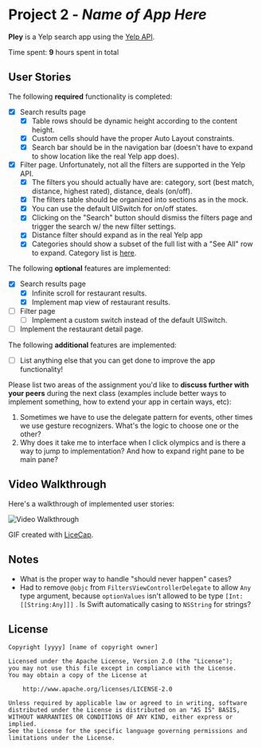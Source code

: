 # Project 2 - *Name of App Here*

**Pley** is a Yelp search app using the [Yelp API](http://www.yelp.com/developers/documentation/v2/search_api).

Time spent: **9** hours spent in total

## User Stories

The following **required** functionality is completed:

- [X] Search results page
   - [X] Table rows should be dynamic height according to the content height.
   - [X] Custom cells should have the proper Auto Layout constraints.
   - [X] Search bar should be in the navigation bar (doesn't have to expand to show location like the real Yelp app does).
- [X] Filter page. Unfortunately, not all the filters are supported in the Yelp API.
   - [X] The filters you should actually have are: category, sort (best match, distance, highest rated), distance, deals (on/off).
   - [X] The filters table should be organized into sections as in the mock.
   - [X] You can use the default UISwitch for on/off states.
   - [X] Clicking on the "Search" button should dismiss the filters page and trigger the search w/ the new filter settings.
   - [X] Distance filter should expand as in the real Yelp app
   - [X] Categories should show a subset of the full list with a "See All" row to expand. Category list is [here](http://www.yelp.com/developers/documentation/category_list).

The following **optional** features are implemented:

- [X] Search results page
   - [X] Infinite scroll for restaurant results.
   - [X] Implement map view of restaurant results.
- [ ] Filter page
   - [ ] Implement a custom switch instead of the default UISwitch.
- [ ] Implement the restaurant detail page.

The following **additional** features are implemented:

- [ ] List anything else that you can get done to improve the app functionality!

Please list two areas of the assignment you'd like to **discuss further with your peers** during the next class (examples include better ways to implement something, how to extend your app in certain ways, etc):

1. Sometimes we have to use the delegate pattern for events, other times we use gesture recognizers. What's the logic to choose one or the other?
2. Why does it take me to interface when I click olympics and is there a way to jump to implementation? And how to expand right pane to be main pane?

## Video Walkthrough

Here's a walkthrough of implemented user stories:

<img src='http://i.imgur.com/link/to/your/gif/file.gif' title='Video Walkthrough' width='' alt='Video Walkthrough' />

GIF created with [LiceCap](http://www.cockos.com/licecap/).

## Notes

- What is the proper way to handle "should never happen" cases?
- Had to remove `@objc` from `FiltersViewControllerDelegate` to allow `Any` type argument, 
  because `optionValues` isn't allowed to be type `[Int: [[String:Any]]]` .
  Is Swift automatically casing to `NSString` for strings?

## License

    Copyright [yyyy] [name of copyright owner]

    Licensed under the Apache License, Version 2.0 (the "License");
    you may not use this file except in compliance with the License.
    You may obtain a copy of the License at

        http://www.apache.org/licenses/LICENSE-2.0

    Unless required by applicable law or agreed to in writing, software
    distributed under the License is distributed on an "AS IS" BASIS,
    WITHOUT WARRANTIES OR CONDITIONS OF ANY KIND, either express or implied.
    See the License for the specific language governing permissions and
    limitations under the License.